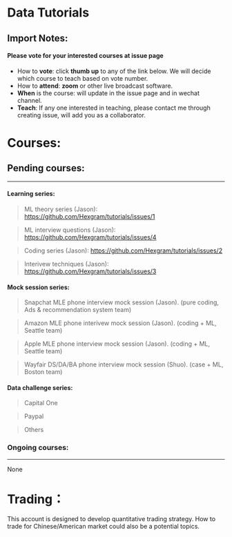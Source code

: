 # Data Tutorials

## Import Notes:
#### Please **vote** for your interested courses at issue page

* How to **vote**: click **thumb up** to any of the link below. We will decide which course to teach based on vote number.
* How to **attend**: **zoom** or other live broadcast software.
* **When** is the course: will update in the issue page and in wechat channel.
* **Teach**: If any one interested in teaching, please contact me through creating issue, will add you as a collaborator.

# Courses: 

## Pending courses:
--------
#### Learning series:

>  ML theory series (Jason): https://github.com/Hexgram/tutorials/issues/1

>  ML interview questions (Jason): https://github.com/Hexgram/tutorials/issues/4

>  Coding series (Jason): https://github.com/Hexgram/tutorials/issues/2

>  Interivew techniques (Jason): https://github.com/Hexgram/tutorials/issues/3

#### Mock session series:

>  Snapchat MLE phone interview mock session (Jason). (pure coding, Ads & recommendation system team)

>  Amazon MLE phone interivew mock session (Jason). (coding + ML, Seattle team)

>  Apple MLE phone interview mock session (Jason). (coding + ML, Seattle team)

>  Wayfair DS/DA/BA phone interview mock session (Shuo). (case + ML, Boston team)

#### Data challenge series:
> Capital One

> Paypal

> Others


### Ongoing courses:
-------------

None


# Trading：

This account is designed to develop quantitative trading strategy. How to trade for Chinese/American market could also be a potential topics.

